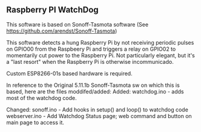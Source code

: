 ## Raspberry PI WatchDog

This software is based on Sonoff-Tasmota software (See https://github.com/arendst/Sonoff-Tasmota)

This software detects a hung Raspberry Pi by not receiving periodic pulses on GPIO00 from the Raspbeery Pi and triggers a relay on GPIO02 to momentarily cut power to the Raspberry Pi. Not particularly elegant, but it's a "last resort" when the Raspberry Pi is otherwise incommunicado.

Custom ESP8266-01s based hardware is required.

In reference to the Original 5.11.1b Sonoff-Tasmota sw on which this is based, here are the files moddifed/added:
Added:
watchdog.ino - adds most of the watchdog code.

Changed:
sonoff.ino - Add hooks in setup() and loop() to watchdog code
webserver.ino - Add Watchdog Status page; web command and button on main page to access it.



